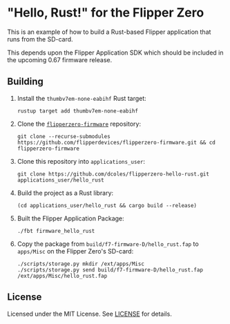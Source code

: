# "Hello, Rust!" for the Flipper Zero

This is an example of how to build a Rust-based Flipper application that runs
from the SD-card.

This depends upon the Flipper Application SDK which should be included in the
upcoming 0.67 firmware release.

## Building

1. Install the `thumbv7em-none-eabihf` Rust target:
    ```
    rustup target add thumbv7em-none-eabihf
    ```
2. Clone the [`flipperzero-firmware`](https://github.com/flipperdevices/flipperzero-firmware) repository:
    ```
    git clone --recurse-submodules https://github.com/flipperdevices/flipperzero-firmware.git && cd flipperzero-firmware
    ```
3. Clone this repository into `applications_user`:
    ```
    git clone https://github.com/dcoles/flipperzero-hello-rust.git applications_user/hello_rust
    ```
4. Build the project as a Rust library:
    ```
    (cd applications_user/hello_rust && cargo build --release)
    ```
5. Built the Flipper Application Package:
    ```
    ./fbt firmware_hello_rust
    ```
6. Copy the package from `build/f7-firmware-D/hello_rust.fap` to `apps/Misc`
on the Flipper Zero's SD-card:
    ```
    ./scripts/storage.py mkdir /ext/apps/Misc
    ./scripts/storage.py send build/f7-firmware-D/hello_rust.fap /ext/apps/Misc/hello_rust.fap
    ```

## License

Licensed under the MIT License. See [LICENSE](LICENSE) for details.
